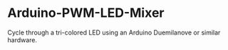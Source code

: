 # Arduino-PWM-LED-Mixer
Cycle through a tri-colored LED using an Arduino Duemilanove or similar hardware.
